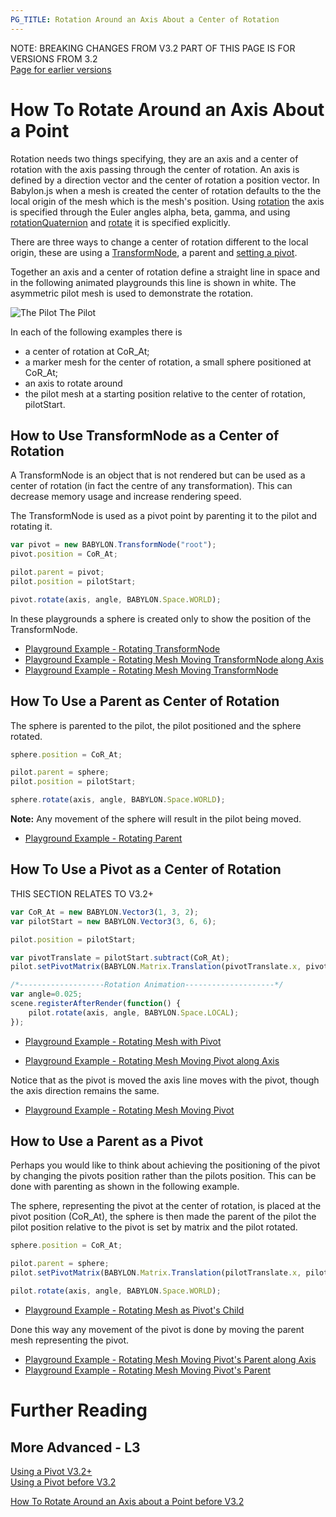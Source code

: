 ```yaml
---
PG_TITLE: Rotation Around an Axis About a Center of Rotation
---
```


NOTE: BREAKING CHANGES FROM V3.2 PART OF THIS PAGE IS FOR VERSIONS FROM 3.2  
[Page for earlier versions](/how_to/pivot)

# How To Rotate Around an Axis About a Point

Rotation needs two things specifying, they are an axis and a center of rotation with the axis passing through the center of rotation. An axis is defined by a direction vector and the center of rotation a position vector. In Babylon.js when a mesh is created the center of rotation defaults to the the local origin of the mesh which is the mesh's position. Using [rotation](/babylon101/Position#rotation) the axis is specified through the Euler angles alpha, beta, gamma, and using [rotationQuaternion](/features/Position,_Rotation,_Scaling#rotationquaternion) and [rotate](/features/Position,_Rotation,_Scaling#rotate) it is specified explicitly. 

There are three ways to change a center of rotation different to the local origin, these are using a [TransformNode](/How_To/TransformNode), a parent and [setting a pivot](/How_To/Pivots).

Together an axis and a center of rotation define a straight line in space and in the following animated playgrounds this line is shown in white. The asymmetric pilot mesh is used to demonstrate the rotation.

![The Pilot](/img/how_to/Mesh/pilot.jpg)
The Pilot


In each of the following examples there is

* a center of rotation at CoR_At;
* a marker mesh for the center of rotation, a small sphere positioned at CoR_At;
* an axis to rotate around
* the pilot mesh at a starting position relative to the center of rotation, pilotStart.

## How to Use TransformNode as a Center of Rotation

A TransformNode is an object that is not rendered but can be used as a center of rotation (in fact the centre of any transformation). This can decrease memory usage and increase rendering speed.

The TransformNode is used as a pivot point by parenting it to the pilot and rotating it.

```javascript
var pivot = new BABYLON.TransformNode("root");
pivot.position = CoR_At;

pilot.parent = pivot;
pilot.position = pilotStart;

pivot.rotate(axis, angle, BABYLON.Space.WORLD);
```
In these playgrounds a sphere is created only to show the position of the TransformNode.

* [Playground Example - Rotating TransformNode](https://www.babylonjs-playground.com/#1JLGFP#36)
* [Playground Example - Rotating Mesh Moving TransformNode along Axis](https://www.babylonjs-playground.com/#C12LH3#3)
* [Playground Example - Rotating Mesh Moving TransformNode](https://www.babylonjs-playground.com/#C12LH3#4)

## How To Use a Parent as Center of Rotation

The sphere is parented to the pilot, the pilot positioned and the sphere rotated.

```javascript
sphere.position = CoR_At;

pilot.parent = sphere;
pilot.position = pilotStart;

sphere.rotate(axis, angle, BABYLON.Space.WORLD);
```

**Note:** Any movement of the sphere will result in the pilot being moved.

* [Playground Example - Rotating Parent](https://www.babylonjs-playground.com/#1JLGFP#31)

## How To Use a Pivot as a Center of Rotation

THIS SECTION RELATES TO V3.2+

```javascript
var CoR_At = new BABYLON.Vector3(1, 3, 2);
var pilotStart = new BABYLON.Vector3(3, 6, 6);

pilot.position = pilotStart; 

var pivotTranslate = pilotStart.subtract(CoR_At);
pilot.setPivotMatrix(BABYLON.Matrix.Translation(pivotTranslate.x, pivotTranslate.y, pivotTranslate.z));
```

```javascript	
/*-------------------Rotation Animation--------------------*/
var angle=0.025;   
scene.registerAfterRender(function() {
    pilot.rotate(axis, angle, BABYLON.Space.LOCAL);  
});
```
* [Playground Example - Rotating Mesh with Pivot](https://www.babylonjs-playground.com/#C12LH3#7)
  
* [Playground Example - Rotating Mesh Moving Pivot along Axis](https://www.babylonjs-playground.com/#C12LH3#8)

Notice that as the pivot is moved the axis line moves with the pivot, though the axis direction remains the same.  
* [Playground Example - Rotating Mesh Moving Pivot](https://www.babylonjs-playground.com/#C12LH3#9)

## How to Use a Parent as a Pivot

Perhaps you would like to think about achieving the positioning of the pivot by changing the pivots position rather than the pilots position. This can be done with parenting as shown in the following example.

The sphere, representing the pivot at the center of rotation, is placed at the pivot position (CoR_At), the sphere is then made the parent of the pilot the pilot position relative to the pivot is set by matrix and the pilot rotated.

```javascript
sphere.position = CoR_At;

pilot.parent = sphere;
pilot.setPivotMatrix(BABYLON.Matrix.Translation(pilotTranslate.x, pilotTranslate.y, pilotTranslate.z));

pilot.rotate(axis, angle, BABYLON.Space.WORLD);
```

* [Playground Example - Rotating Mesh as Pivot's Child](https://www.babylonjs-playground.com/#1JLGFP#33)

Done this way any movement of the pivot is done by moving the parent mesh representing the pivot.  
* [Playground Example - Rotating Mesh Moving Pivot's Parent along Axis](https://www.babylonjs-playground.com/#1JLGFP#34)
* [Playground Example - Rotating Mesh Moving Pivot's Parent](https://www.babylonjs-playground.com/#1JLGFP#35)

# Further Reading

## More Advanced - L3

[Using a Pivot V3.2+](/How_To/Pivots3.2)  
[Using a Pivot before V3.2](/How_To/Pivots) 

[How To Rotate Around an Axis about a Point before V3.2](/How_To/Pivot)





